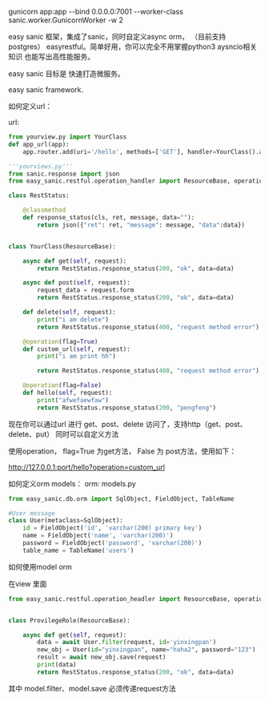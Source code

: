 gunicorn app:app --bind 0.0.0.0:7001 --worker-class sanic.worker.GunicornWorker -w 2

easy sanic 框架，集成了sanic，同时自定义async orm， （目前支持postgres）
easyrestful。简单好用，你可以完全不用掌握python3 aysncio相关知识 也能写出高性能服务。

easy sanic 目标是 快速打造微服务。

easy sanic framework.

如何定义url：

url:
```python
from yourview.py import YourClass
def app_url(app):
    app.router.add(uri='/hello', methods=['GET'], handler=YourClass().as_views)

```

```python
'''yourviews.py'''
from sanic.response import json
from easy_sanic.restful.operation_handler import ResourceBase, operation

class RestStatus:

    @classmethod
    def response_status(cls, ret, message, data=""):
        return json({"ret": ret, "message": message, "data":data})


class YourClass(ResourceBase):

    async def get(self, request):
        return RestStatus.response_status(200, "ok", data=data)

    async def post(self, request):
        request_data = request.form
        return RestStatus.response_status(200, "ok", data=data)

    def delete(self, request):
        print("i am delete")
        return RestStatus.response_status(400, "request method error")

    @operation(flag=True)
    def custom_url(self, request):
        print("i am print hh")

        return RestStatus.response_status(400, "request method error")

    @operation(flag=False)
    def hello(self, request):
        print("afwefaewfaw")
        return RestStatus.response_status(200, "pengfeng")


```

现在你可以通过url 进行 get、post、delete 访问了，支持http（get、post、delete、put）
同时可以自定义方法

使用operation， flag=True 为get方法， False 为 post方法，使用如下：


http://127.0.0.1:port/hello?operation=custom_url




如何定义orm models：
orm:
models.py
```python
from easy_sanic.db.orm import SqlObject, FieldObject, TableName

#User message
class User(metaclass=SqlObject):
    id = FieldObject('id', 'varchar(200) primary key')
    name = FieldObject('name', 'varchar(200)')
    password = FieldObject('password', 'varchar(200)')
    table_name = TableName('users')

```


如何使用model orm


在view 里面
```python
from easy_sanic.restful.operation_headler import ResourceBase, operation


class ProvilegeRole(ResourceBase):

    async def get(self, request):
        data = await User.filter(request, id='yinxingpan')
        new_obj = User(id="yinxingpan", name="haha2", password="123")
        result = await new_obj.save(request)
        print(data)
        return RestStatus.response_status(200, "ok", data=data)

```

其中 model.filter、model.save  必须传递request方法





